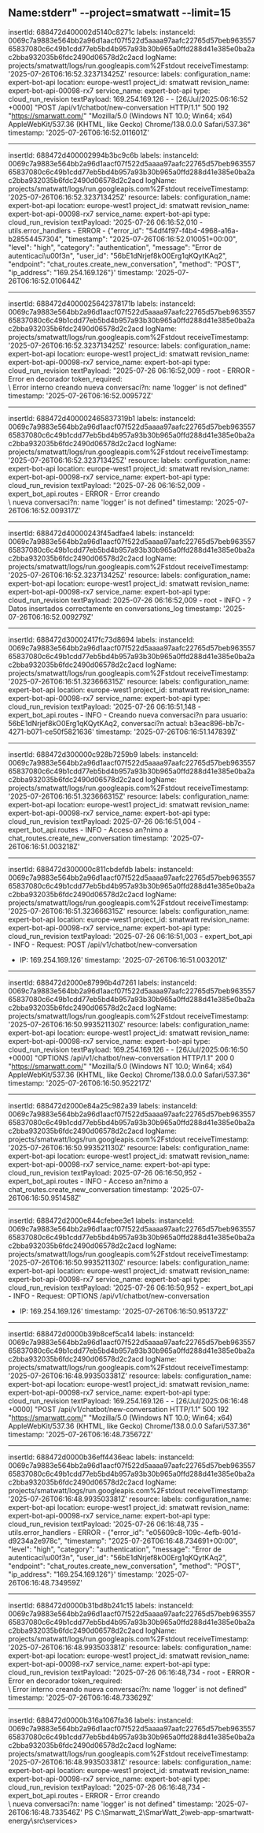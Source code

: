 ## Name:stderr" --project=smatwatt --limit=15

insertId: 688472d400002d5140c8271c
labels:
instanceId: 0069c7a9883e564bb2a96d1aacf07f522d5aaaa97aafc22765d57beb96355765837080c6c49b1cdd77eb5bd4b957a93b30b965a0ffd288d41e385e0ba2ac2bba932035b6fdc2490d06578d2c2acd
logName: projects/smatwatt/logs/run.googleapis.com%2Fstdout
receiveTimestamp: '2025-07-26T06:16:52.323713425Z'
resource:
labels:
configuration_name: expert-bot-api
location: europe-west1
project_id: smatwatt
revision_name: expert-bot-api-00098-rx7
service_name: expert-bot-api
type: cloud_run_revision
textPayload: 169.254.169.126 - - [26/Jul/2025:06:16:52 +0000] "POST /api/v1/chatbot/new-conversation
HTTP/1.1" 500 192 "<https://smarwatt.com/>" "Mozilla/5.0 (Windows NT 10.0; Win64;
x64) AppleWebKit/537.36 (KHTML, like Gecko) Chrome/138.0.0.0 Safari/537.36"
timestamp: '2025-07-26T06:16:52.011601Z'

---

insertId: 688472d400002994b3bc9c6b
labels:
instanceId: 0069c7a9883e564bb2a96d1aacf07f522d5aaaa97aafc22765d57beb96355765837080c6c49b1cdd77eb5bd4b957a93b30b965a0ffd288d41e385e0ba2ac2bba932035b6fdc2490d06578d2c2acd
logName: projects/smatwatt/logs/run.googleapis.com%2Fstdout
receiveTimestamp: '2025-07-26T06:16:52.323713425Z'
resource:
labels:
configuration_name: expert-bot-api
location: europe-west1
project_id: smatwatt
revision_name: expert-bot-api-00098-rx7
service_name: expert-bot-api
type: cloud_run_revision
textPayload: '2025-07-26 06:16:52,010 - utils.error_handlers - ERROR - {"error_id":
"54df4f97-f4b4-4968-a16a-b28554457304", "timestamp": "2025-07-26T06:16:52.010051+00:00",
"level": "high", "category": "authentication", "message": "Error de autenticaci\u00f3n",
"user_id": "56bE1dNrjef8kO0Erg1qKQytKAq2", "endpoint": "chat_routes.create_new_conversation",
"method": "POST", "ip_address": "169.254.169.126"}'
timestamp: '2025-07-26T06:16:52.010644Z'

---

insertId: 688472d4000025642378171b
labels:
instanceId: 0069c7a9883e564bb2a96d1aacf07f522d5aaaa97aafc22765d57beb96355765837080c6c49b1cdd77eb5bd4b957a93b30b965a0ffd288d41e385e0ba2ac2bba932035b6fdc2490d06578d2c2acd
logName: projects/smatwatt/logs/run.googleapis.com%2Fstdout
receiveTimestamp: '2025-07-26T06:16:52.323713425Z'
resource:
labels:
configuration_name: expert-bot-api
location: europe-west1
project_id: smatwatt
revision_name: expert-bot-api-00098-rx7
service_name: expert-bot-api
type: cloud_run_revision
textPayload: "2025-07-26 06:16:52,009 - root - ERROR - Error en decorador token_required:\
 \ Error interno creando nueva conversaci?n: name 'logger' is not defined"
timestamp: '2025-07-26T06:16:52.009572Z'

---

insertId: 688472d400002465837319b1
labels:
instanceId: 0069c7a9883e564bb2a96d1aacf07f522d5aaaa97aafc22765d57beb96355765837080c6c49b1cdd77eb5bd4b957a93b30b965a0ffd288d41e385e0ba2ac2bba932035b6fdc2490d06578d2c2acd
logName: projects/smatwatt/logs/run.googleapis.com%2Fstdout
receiveTimestamp: '2025-07-26T06:16:52.323713425Z'
resource:
labels:
configuration_name: expert-bot-api
location: europe-west1
project_id: smatwatt
revision_name: expert-bot-api-00098-rx7
service_name: expert-bot-api
type: cloud_run_revision
textPayload: "2025-07-26 06:16:52,009 - expert_bot_api.routes - ERROR - Error creando\
 \ nueva conversaci?n: name 'logger' is not defined"
timestamp: '2025-07-26T06:16:52.009317Z'

---

insertId: 688472d40000243f45adfae4
labels:
instanceId: 0069c7a9883e564bb2a96d1aacf07f522d5aaaa97aafc22765d57beb96355765837080c6c49b1cdd77eb5bd4b957a93b30b965a0ffd288d41e385e0ba2ac2bba932035b6fdc2490d06578d2c2acd
logName: projects/smatwatt/logs/run.googleapis.com%2Fstdout
receiveTimestamp: '2025-07-26T06:16:52.323713425Z'
resource:
labels:
configuration_name: expert-bot-api
location: europe-west1
project_id: smatwatt
revision_name: expert-bot-api-00098-rx7
service_name: expert-bot-api
type: cloud_run_revision
textPayload: 2025-07-26 06:16:52,009 - root - INFO - ? Datos insertados correctamente
en conversations_log
timestamp: '2025-07-26T06:16:52.009279Z'

---

insertId: 688472d30002417fc73d8694
labels:
instanceId: 0069c7a9883e564bb2a96d1aacf07f522d5aaaa97aafc22765d57beb96355765837080c6c49b1cdd77eb5bd4b957a93b30b965a0ffd288d41e385e0ba2ac2bba932035b6fdc2490d06578d2c2acd
logName: projects/smatwatt/logs/run.googleapis.com%2Fstdout
receiveTimestamp: '2025-07-26T06:16:51.323666315Z'
resource:
labels:
configuration_name: expert-bot-api
location: europe-west1
project_id: smatwatt
revision_name: expert-bot-api-00098-rx7
service_name: expert-bot-api
type: cloud_run_revision
textPayload: '2025-07-26 06:16:51,148 - expert_bot_api.routes - INFO - Creando nueva
conversaci?n para usuario: 56bE1dNrjef8kO0Erg1qKQytKAq2, conversaci?n actual: b3eac896-bb7c-4271-b071-ce50f5821636'
timestamp: '2025-07-26T06:16:51.147839Z'

---

insertId: 688472d300000c928b7259b9
labels:
instanceId: 0069c7a9883e564bb2a96d1aacf07f522d5aaaa97aafc22765d57beb96355765837080c6c49b1cdd77eb5bd4b957a93b30b965a0ffd288d41e385e0ba2ac2bba932035b6fdc2490d06578d2c2acd
logName: projects/smatwatt/logs/run.googleapis.com%2Fstdout
receiveTimestamp: '2025-07-26T06:16:51.323666315Z'
resource:
labels:
configuration_name: expert-bot-api
location: europe-west1
project_id: smatwatt
revision_name: expert-bot-api-00098-rx7
service_name: expert-bot-api
type: cloud_run_revision
textPayload: 2025-07-26 06:16:51,004 - expert_bot_api.routes - INFO - Acceso an?nimo
a chat_routes.create_new_conversation
timestamp: '2025-07-26T06:16:51.003218Z'

---

insertId: 688472d300000c811cbdefdb
labels:
instanceId: 0069c7a9883e564bb2a96d1aacf07f522d5aaaa97aafc22765d57beb96355765837080c6c49b1cdd77eb5bd4b957a93b30b965a0ffd288d41e385e0ba2ac2bba932035b6fdc2490d06578d2c2acd
logName: projects/smatwatt/logs/run.googleapis.com%2Fstdout
receiveTimestamp: '2025-07-26T06:16:51.323666315Z'
resource:
labels:
configuration_name: expert-bot-api
location: europe-west1
project_id: smatwatt
revision_name: expert-bot-api-00098-rx7
service_name: expert-bot-api
type: cloud_run_revision
textPayload: '2025-07-26 06:16:51,003 - expert_bot_api - INFO - Request: POST /api/v1/chatbot/new-conversation

- IP: 169.254.169.126'
  timestamp: '2025-07-26T06:16:51.003201Z'

---

insertId: 688472d2000e87996b4d7261
labels:
instanceId: 0069c7a9883e564bb2a96d1aacf07f522d5aaaa97aafc22765d57beb96355765837080c6c49b1cdd77eb5bd4b957a93b30b965a0ffd288d41e385e0ba2ac2bba932035b6fdc2490d06578d2c2acd
logName: projects/smatwatt/logs/run.googleapis.com%2Fstdout
receiveTimestamp: '2025-07-26T06:16:50.993521130Z'
resource:
labels:
configuration_name: expert-bot-api
location: europe-west1
project_id: smatwatt
revision_name: expert-bot-api-00098-rx7
service_name: expert-bot-api
type: cloud_run_revision
textPayload: 169.254.169.126 - - [26/Jul/2025:06:16:50 +0000] "OPTIONS /api/v1/chatbot/new-conversation
HTTP/1.1" 200 0 "<https://smarwatt.com/>" "Mozilla/5.0 (Windows NT 10.0; Win64; x64)
AppleWebKit/537.36 (KHTML, like Gecko) Chrome/138.0.0.0 Safari/537.36"
timestamp: '2025-07-26T06:16:50.952217Z'

---

insertId: 688472d2000e84a25c982a39
labels:
instanceId: 0069c7a9883e564bb2a96d1aacf07f522d5aaaa97aafc22765d57beb96355765837080c6c49b1cdd77eb5bd4b957a93b30b965a0ffd288d41e385e0ba2ac2bba932035b6fdc2490d06578d2c2acd
logName: projects/smatwatt/logs/run.googleapis.com%2Fstdout
receiveTimestamp: '2025-07-26T06:16:50.993521130Z'
resource:
labels:
configuration_name: expert-bot-api
location: europe-west1
project_id: smatwatt
revision_name: expert-bot-api-00098-rx7
service_name: expert-bot-api
type: cloud_run_revision
textPayload: 2025-07-26 06:16:50,952 - expert_bot_api.routes - INFO - Acceso an?nimo
a chat_routes.create_new_conversation
timestamp: '2025-07-26T06:16:50.951458Z'

---

insertId: 688472d2000e844cfebee3e1
labels:
instanceId: 0069c7a9883e564bb2a96d1aacf07f522d5aaaa97aafc22765d57beb96355765837080c6c49b1cdd77eb5bd4b957a93b30b965a0ffd288d41e385e0ba2ac2bba932035b6fdc2490d06578d2c2acd
logName: projects/smatwatt/logs/run.googleapis.com%2Fstdout
receiveTimestamp: '2025-07-26T06:16:50.993521130Z'
resource:
labels:
configuration_name: expert-bot-api
location: europe-west1
project_id: smatwatt
revision_name: expert-bot-api-00098-rx7
service_name: expert-bot-api
type: cloud_run_revision
textPayload: '2025-07-26 06:16:50,952 - expert_bot_api - INFO - Request: OPTIONS /api/v1/chatbot/new-conversation

- IP: 169.254.169.126'
  timestamp: '2025-07-26T06:16:50.951372Z'

---

insertId: 688472d0000b39b8cef5ca14
labels:
instanceId: 0069c7a9883e564bb2a96d1aacf07f522d5aaaa97aafc22765d57beb96355765837080c6c49b1cdd77eb5bd4b957a93b30b965a0ffd288d41e385e0ba2ac2bba932035b6fdc2490d06578d2c2acd
logName: projects/smatwatt/logs/run.googleapis.com%2Fstdout
receiveTimestamp: '2025-07-26T06:16:48.993503381Z'
resource:
labels:
configuration_name: expert-bot-api
location: europe-west1
project_id: smatwatt
revision_name: expert-bot-api-00098-rx7
service_name: expert-bot-api
type: cloud_run_revision
textPayload: 169.254.169.126 - - [26/Jul/2025:06:16:48 +0000] "POST /api/v1/chatbot/new-conversation
HTTP/1.1" 500 192 "<https://smarwatt.com/>" "Mozilla/5.0 (Windows NT 10.0; Win64;
x64) AppleWebKit/537.36 (KHTML, like Gecko) Chrome/138.0.0.0 Safari/537.36"
timestamp: '2025-07-26T06:16:48.735672Z'

---

insertId: 688472d0000b36eff4436eac
labels:
instanceId: 0069c7a9883e564bb2a96d1aacf07f522d5aaaa97aafc22765d57beb96355765837080c6c49b1cdd77eb5bd4b957a93b30b965a0ffd288d41e385e0ba2ac2bba932035b6fdc2490d06578d2c2acd
logName: projects/smatwatt/logs/run.googleapis.com%2Fstdout
receiveTimestamp: '2025-07-26T06:16:48.993503381Z'
resource:
labels:
configuration_name: expert-bot-api
location: europe-west1
project_id: smatwatt
revision_name: expert-bot-api-00098-rx7
service_name: expert-bot-api
type: cloud_run_revision
textPayload: '2025-07-26 06:16:48,735 - utils.error_handlers - ERROR - {"error_id":
"e05609c8-109c-4efb-901d-d9234a2e978c", "timestamp": "2025-07-26T06:16:48.734691+00:00",
"level": "high", "category": "authentication", "message": "Error de autenticaci\u00f3n",
"user_id": "56bE1dNrjef8kO0Erg1qKQytKAq2", "endpoint": "chat_routes.create_new_conversation",
"method": "POST", "ip_address": "169.254.169.126"}'
timestamp: '2025-07-26T06:16:48.734959Z'

---

insertId: 688472d0000b31bd8b241c15
labels:
instanceId: 0069c7a9883e564bb2a96d1aacf07f522d5aaaa97aafc22765d57beb96355765837080c6c49b1cdd77eb5bd4b957a93b30b965a0ffd288d41e385e0ba2ac2bba932035b6fdc2490d06578d2c2acd
logName: projects/smatwatt/logs/run.googleapis.com%2Fstdout
receiveTimestamp: '2025-07-26T06:16:48.993503381Z'
resource:
labels:
configuration_name: expert-bot-api
location: europe-west1
project_id: smatwatt
revision_name: expert-bot-api-00098-rx7
service_name: expert-bot-api
type: cloud_run_revision
textPayload: "2025-07-26 06:16:48,734 - root - ERROR - Error en decorador token_required:\
 \ Error interno creando nueva conversaci?n: name 'logger' is not defined"
timestamp: '2025-07-26T06:16:48.733629Z'

---

insertId: 688472d0000b316a1067fa36
labels:
instanceId: 0069c7a9883e564bb2a96d1aacf07f522d5aaaa97aafc22765d57beb96355765837080c6c49b1cdd77eb5bd4b957a93b30b965a0ffd288d41e385e0ba2ac2bba932035b6fdc2490d06578d2c2acd
logName: projects/smatwatt/logs/run.googleapis.com%2Fstdout
receiveTimestamp: '2025-07-26T06:16:48.993503381Z'
resource:
labels:
configuration_name: expert-bot-api
location: europe-west1
project_id: smatwatt
revision_name: expert-bot-api-00098-rx7
service_name: expert-bot-api
type: cloud_run_revision
textPayload: "2025-07-26 06:16:48,734 - expert_bot_api.routes - ERROR - Error creando\
 \ nueva conversaci?n: name 'logger' is not defined"
timestamp: '2025-07-26T06:16:48.733546Z'
PS C:\Smarwatt_2\SmarWatt_2\web-app-smartwatt-energy\src\services>
